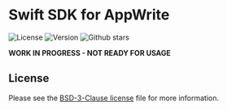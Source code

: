 # Swift SDK for AppWrite

![License](https://img.shields.io/github/license/appwrite/appwrite)
![Version](https://img.shields.io/badge/api%20version-0.6.1-blue.svg?v=1)
![Github stars](https://img.shields.io/github/stars/armino-dev/appwrite-swift-sdk)

**WORK IN PROGRESS - NOT READY FOR USAGE**



## License

Please see the [BSD-3-Clause license](https://raw.githubusercontent.com/appwrite/appwrite/master/LICENSE) file for more information.
